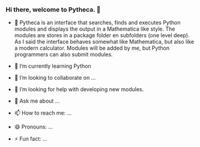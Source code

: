 ### Hi there, welcome to Pytheca. 👋


- 🔭 Pytheca is an interface that searches, finds and executes Python modules and displays the output in a Mathematica like style. 
The modules are stores in a package folder en subfolders (one level deep).
As I said the interface behaves somewhat like Mathematica, but also like a modern calculator.
Modules will be added by me, but Python programmers can also submit modules.


- 🌱 I’m currently learning Python
- 👯 I’m looking to collaborate on ...
- 🤔 I’m looking for help with developing new modules.
- 💬 Ask me about ...
- 📫 How to reach me: ...
- 😄 Pronouns: ...
- ⚡ Fun fact: ...


